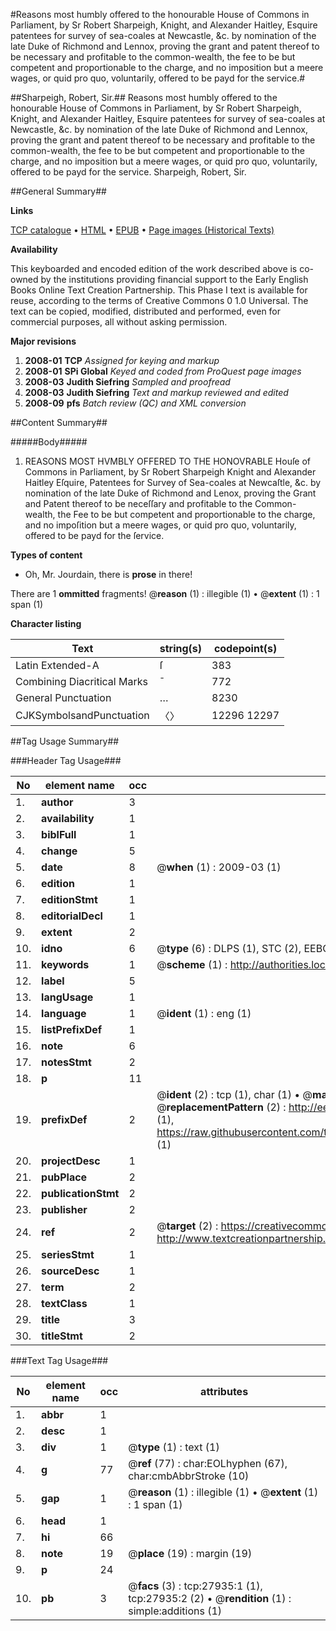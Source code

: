 #Reasons most humbly offered to the honourable House of Commons in Parliament, by Sr Robert Sharpeigh, Knight, and Alexander Haitley, Esquire patentees for survey of sea-coales at Newcastle, &c. by nomination of the late Duke of Richmond and Lennox, proving the grant and patent thereof to be necessary and profitable to the common-wealth, the fee to be but competent and proportionable to the charge, and no imposition but a meere wages, or quid pro quo, voluntarily, offered to be payd for the service.#

##Sharpeigh, Robert, Sir.##
Reasons most humbly offered to the honourable House of Commons in Parliament, by Sr Robert Sharpeigh, Knight, and Alexander Haitley, Esquire patentees for survey of sea-coales at Newcastle, &c. by nomination of the late Duke of Richmond and Lennox, proving the grant and patent thereof to be necessary and profitable to the common-wealth, the fee to be but competent and proportionable to the charge, and no imposition but a meere wages, or quid pro quo, voluntarily, offered to be payd for the service.
Sharpeigh, Robert, Sir.

##General Summary##

**Links**

[TCP catalogue](http://www.ota.ox.ac.uk/tcp/)  • 
[HTML](http://tei.it.ox.ac.uk/tcp/Texts-HTML/free/A12/A12071.html)  • 
[EPUB](http://tei.it.ox.ac.uk/tcp/Texts-EPUB/free/A12/A12071.epub) • 
[Page images (Historical Texts)](https://data.historicaltexts.jisc.ac.uk/view?pubId=eebo-29355898e&pageId=eebo-29355898e-27935-1)

**Availability**

This keyboarded and encoded edition of the
	       work described above is co-owned by the institutions
	       providing financial support to the Early English Books
	       Online Text Creation Partnership. This Phase I text is
	       available for reuse, according to the terms of Creative
	       Commons 0 1.0 Universal. The text can be copied,
	       modified, distributed and performed, even for
	       commercial purposes, all without asking permission.

**Major revisions**

1. __2008-01__ __TCP__ *Assigned for keying and markup*
1. __2008-01__ __SPi Global__ *Keyed and coded from ProQuest page images*
1. __2008-03__ __Judith Siefring__ *Sampled and proofread*
1. __2008-03__ __Judith Siefring__ *Text and markup reviewed and edited*
1. __2008-09__ __pfs__ *Batch review (QC) and XML conversion*

##Content Summary##

#####Body#####

1. REASONS MOST HVMBLY OFFERED TO THE HONOVRABLE Houſe of Commons in Parliament, by Sr Robert Sharpeigh Knight and Alexander Haitley Eſquire, Patentees for Survey of Sea-coales at Newcaſtle, &c. by nomination of the late Duke of Richmond and Lenox, proving the Grant and Patent thereof to be neceſſary and profitable to the Common-wealth, the Fee to be but competent and proportionable to the charge, and no impoſition but a meere wages, or quid pro quo, voluntarily, offered to be payd for the ſervice.

**Types of content**

  * Oh, Mr. Jourdain, there is **prose** in there!

There are 1 **ommitted** fragments! 
 @__reason__ (1) : illegible (1)  •  @__extent__ (1) : 1 span (1)

**Character listing**


|Text|string(s)|codepoint(s)|
|---|---|---|
|Latin Extended-A|ſ|383|
|Combining             Diacritical Marks|̄|772|
|General Punctuation|…|8230|
|CJKSymbolsandPunctuation|〈〉|12296 12297|

##Tag Usage Summary##

###Header Tag Usage###

|No|element name|occ|attributes|
|---|---|---|---|
|1.|__author__|3||
|2.|__availability__|1||
|3.|__biblFull__|1||
|4.|__change__|5||
|5.|__date__|8| @__when__ (1) : 2009-03 (1)|
|6.|__edition__|1||
|7.|__editionStmt__|1||
|8.|__editorialDecl__|1||
|9.|__extent__|2||
|10.|__idno__|6| @__type__ (6) : DLPS (1), STC (2), EEBO-CITATION (1), OCLC (1), VID (1)|
|11.|__keywords__|1| @__scheme__ (1) : http://authorities.loc.gov/ (1)|
|12.|__label__|5||
|13.|__langUsage__|1||
|14.|__language__|1| @__ident__ (1) : eng (1)|
|15.|__listPrefixDef__|1||
|16.|__note__|6||
|17.|__notesStmt__|2||
|18.|__p__|11||
|19.|__prefixDef__|2| @__ident__ (2) : tcp (1), char (1)  •  @__matchPattern__ (2) : ([0-9\-]+):([0-9IVX]+) (1), (.+) (1)  •  @__replacementPattern__ (2) : http://eebo.chadwyck.com/downloadtiff?vid=$1&page=$2 (1), https://raw.githubusercontent.com/textcreationpartnership/Texts/master/tcpchars.xml#$1 (1)|
|20.|__projectDesc__|1||
|21.|__pubPlace__|2||
|22.|__publicationStmt__|2||
|23.|__publisher__|2||
|24.|__ref__|2| @__target__ (2) : https://creativecommons.org/publicdomain/zero/1.0/ (1), http://www.textcreationpartnership.org/docs/. (1)|
|25.|__seriesStmt__|1||
|26.|__sourceDesc__|1||
|27.|__term__|2||
|28.|__textClass__|1||
|29.|__title__|3||
|30.|__titleStmt__|2||


###Text Tag Usage###

|No|element name|occ|attributes|
|---|---|---|---|
|1.|__abbr__|1||
|2.|__desc__|1||
|3.|__div__|1| @__type__ (1) : text (1)|
|4.|__g__|77| @__ref__ (77) : char:EOLhyphen (67), char:cmbAbbrStroke (10)|
|5.|__gap__|1| @__reason__ (1) : illegible (1)  •  @__extent__ (1) : 1 span (1)|
|6.|__head__|1||
|7.|__hi__|66||
|8.|__note__|19| @__place__ (19) : margin (19)|
|9.|__p__|24||
|10.|__pb__|3| @__facs__ (3) : tcp:27935:1 (1), tcp:27935:2 (2)  •  @__rendition__ (1) : simple:additions (1)|
